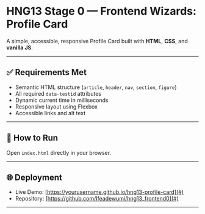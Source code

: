 # HNG13 Stage 0 — Frontend Wizards: Profile Card

A simple, accessible, responsive Profile Card built with **HTML**, **CSS**, and **vanilla JS**.

---

## ✅ Requirements Met
- Semantic HTML structure (`article`, `header`, `nav`, `section`, `figure`)
- All required `data-testid` attributes
- Dynamic current time in milliseconds
- Responsive layout using Flexbox
- Accessible links and alt text

---

## 🧠 How to Run
Open `index.html` directly in your browser.

---

## 🌐 Deployment
- Live Demo: [https://yourusername.github.io/hng13-profile-card](#)
- Repository: [https://github.com/Ifeadewumi/hng13_frontend0](#)

---


